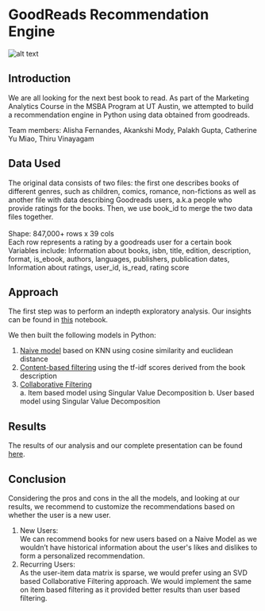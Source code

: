 # GoodReads Recommendation Engine

![alt text](https://scontent-dfw5-1.xx.fbcdn.net/v/t1.0-9/417027_10150734457702028_1843042659_n.jpg?_nc_cat=103&_nc_oc=AQmTQAyPwlISdhCK8bwLlGPVBYqmC1VtCJqCltolrSVlfvuJqXkM5CpDA4D_H4bq7KMuMaeKcreT5NTtbRlUKWO5&_nc_ht=scontent-dfw5-1.xx&oh=3b3d5e1bdc26478a9d400471b8ec23fe&oe=5E8F83F8)

## Introduction
We are all looking for the next best book to read. As part of the Marketing Analytics Course in the MSBA Program at UT Austin, we attempted to build a recommendation engine in Python using data obtained from goodreads.

Team members: Alisha Fernandes, Akankshi Mody, Palakh Gupta, Catherine Yu Miao, Thiru Vinayagam  

## Data Used

The original data consists of two files: the first one describes books of different genres, such as children, comics, romance, non-fictions as well as another file with data describing Goodreads users, a.k.a people who provide ratings for the books. Then, we use book_id to merge the two data files together.<br><br>
Shape:  847,000+ rows x 39 cols<br>
Each row represents a rating by a goodreads user for a certain  book<br>
Variables include: Information about books, isbn, title, edition, description, format, is_ebook, authors, languages, publishers, publication dates, Information about ratings, user_id, is_read, rating score <br>

## Approach
The first step was to perform an indepth exploratory analysis. Our insights can be found in [this](https://github.com/akankshimody/GoodReads_Marketing_Analytics/blob/master/Visualizations_catherine_miao.ipynb) notebook. <br>

We then built the following models in Python:
1. [Naive model](https://github.com/akankshimody/GoodReads_Marketing_Analytics/blob/master/Item_based_filter_Thiru.py) based on KNN using cosine similarity and euclidean distance<br>
2. [Content-based filtering](https://github.com/akankshimody/GoodReads_Marketing_Analytics/blob/master/Content%20Based%20Recommendation.ipynb) using the tf-idf scores derived from the book description<br>
3. [Collaborative Filtering](https://github.com/akankshimody/GoodReads_Marketing_Analytics/blob/master/User%20Based%20Collaborative%20Filtering.ipynb)<br>
  a. Item based model using Singular Value Decomposition
  b. User based model using Singular Value Decomposition

## Results
The results of our analysis and our complete presentation can be found [here](https://github.com/akankshimody/GoodReads_Marketing_Analytics/blob/master/Final%20Presentation%20-%20Group%20E.pdf).

## Conclusion
Considering the pros and cons in the all the models, and looking at our results, we recommend to customize the recommendations based on whether the user is a new user.<br>
1. New Users:<br>
We can recommend books for new users based on a Naive Model as we wouldn’t have historical information about the user's likes and dislikes to form a personalized recommendation.
2. Recurring Users: <br>
As the user-item data matrix is sparse, we would prefer using an SVD based Collaborative Filtering approach. We would implement the same on item based filtering as it provided better results than user based filtering.
